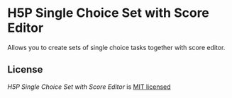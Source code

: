  H5P Single Choice Set with Score Editor
=====================

Allows you to create sets of single choice tasks together with score editor.

## License

*H5P Single Choice Set with Score Editor* is [MIT licensed](LICENSE.md)

